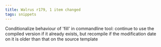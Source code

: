 ```yaml
---
title: Walrus r179, 1 item changed
tags: snippets
---
```


Conditionalize behaviour of 'fill' in commandline tool: continue to use the compiled version if it already exists, but recompile if the modification date on it is older than that on the source template
